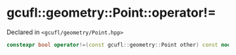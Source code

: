 # gcufl::geometry::Point::operator!=
Declared in `<gcufl/geometry/Point.hpp>`
```cpp
constexpr bool operator!=(const gcufl::geometry::Point other) const noexcept;
```
